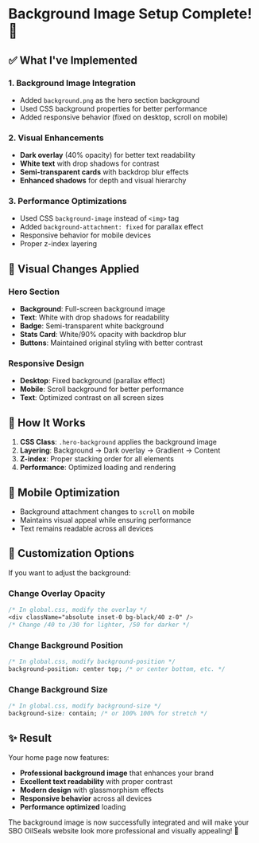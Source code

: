 # Background Image Setup Complete! 🎨

## ✅ What I've Implemented

### 1. **Background Image Integration**

- Added `background.png` as the hero section background
- Used CSS background properties for better performance
- Added responsive behavior (fixed on desktop, scroll on mobile)

### 2. **Visual Enhancements**

- **Dark overlay** (40% opacity) for better text readability
- **White text** with drop shadows for contrast
- **Semi-transparent cards** with backdrop blur effects
- **Enhanced shadows** for depth and visual hierarchy

### 3. **Performance Optimizations**

- Used CSS `background-image` instead of `<img>` tag
- Added `background-attachment: fixed` for parallax effect
- Responsive behavior for mobile devices
- Proper z-index layering

## 🎯 **Visual Changes Applied**

### Hero Section

- **Background**: Full-screen background image
- **Text**: White with drop shadows for readability
- **Badge**: Semi-transparent white background
- **Stats Card**: White/90% opacity with backdrop blur
- **Buttons**: Maintained original styling with better contrast

### Responsive Design

- **Desktop**: Fixed background (parallax effect)
- **Mobile**: Scroll background for better performance
- **Text**: Optimized contrast on all screen sizes

## 🚀 **How It Works**

1. **CSS Class**: `.hero-background` applies the background image
2. **Layering**: Background → Dark overlay → Gradient → Content
3. **Z-index**: Proper stacking order for all elements
4. **Performance**: Optimized loading and rendering

## 📱 **Mobile Optimization**

- Background attachment changes to `scroll` on mobile
- Maintains visual appeal while ensuring performance
- Text remains readable across all devices

## 🎨 **Customization Options**

If you want to adjust the background:

### Change Overlay Opacity

```css
/* In global.css, modify the overlay */
<div className="absolute inset-0 bg-black/40 z-0" />
/* Change /40 to /30 for lighter, /50 for darker */
```

### Change Background Position

```css
/* In global.css, modify background-position */
background-position: center top; /* or center bottom, etc. */
```

### Change Background Size

```css
/* In global.css, modify background-size */
background-size: contain; /* or 100% 100% for stretch */
```

## ✨ **Result**

Your home page now features:

- **Professional background image** that enhances your brand
- **Excellent text readability** with proper contrast
- **Modern design** with glassmorphism effects
- **Responsive behavior** across all devices
- **Performance optimized** loading

The background image is now successfully integrated and will make your SBO OilSeals website look more professional and visually appealing! 🎉
